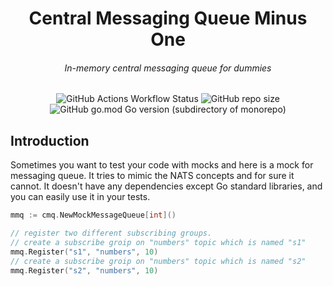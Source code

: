 <h1 align="center">Central Messaging Queue Minus One</h1>
<h6 align="center">In-memory central messaging queue for dummies</h6>

<p align="center">
  <img alt="GitHub Actions Workflow Status" src="https://img.shields.io/github/actions/workflow/status/1995parham-learning/cmq-1/ci.yaml?style=for-the-badge&logo=github">
  <img alt="GitHub repo size" src="https://img.shields.io/github/repo-size/1995parham-learning/cmq-1?logo=github&style=for-the-badge">
  <img alt="GitHub go.mod Go version (subdirectory of monorepo)" src="https://img.shields.io/github/go-mod/go-version/1995parham-learning/cmq-1?style=for-the-badge&logo=go">
</p>

## Introduction

Sometimes you want to test your code with mocks and here is a mock for messaging queue. It tries to mimic the NATS concepts
and for sure it cannot. It doesn't have any dependencies except Go standard libraries, and you can easily use it in your tests.

```go
mmq := cmq.NewMockMessageQueue[int]()

// register two different subscribing groups.
// create a subscribe groip on "numbers" topic which is named "s1"
mmq.Register("s1", "numbers", 10)
// create a subscribe groip on "numbers" topic which is named "s2"
mmq.Register("s2", "numbers", 10)
```
